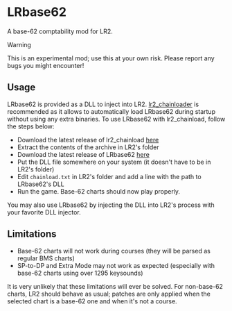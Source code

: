 # LRbase62

A base-62 comptability mod for LR2.
> [!WARNING]
> This is an experimental mod; use this at your own risk. Please report any bugs you might encounter!

## Usage

LRbase62 is provided as a DLL to inject into LR2. [lr2_chainloader](https://github.com/SayakaIsBaka/lr2_chainload) is recommended as it allows to automatically load LRbase62 during startup without using any extra binaries.
To use LRbase62 with lr2_chainload, follow the steps below:
- Download the latest release of lr2_chainload [here](https://github.com/SayakaIsBaka/lr2_chainload/releases)
- Extract the contents of the archive in LR2's folder
- Download the latest release of LRbase62 [here](https://github.com/SayakaIsBaka/LRbase62/releases)
- Put the DLL file somewhere on your system (it doesn't have to be in LR2's folder)
- Edit `chainload.txt` in LR2's folder and add a line with the path to LRbase62's DLL
- Run the game. Base-62 charts should now play properly.

You may also use LRbase62 by injecting the DLL into LR2's process with your favorite DLL injector.

## Limitations

- Base-62 charts will not work during courses (they will be parsed as regular BMS charts)
- SP-to-DP and Extra Mode may not work as expected (especially with base-62 charts using over 1295 keysounds)

It is very unlikely that these limitations will ever be solved. For non-base-62 charts, LR2 should behave as usual; patches are only applied when the selected chart is a base-62 one and when it's not a course.